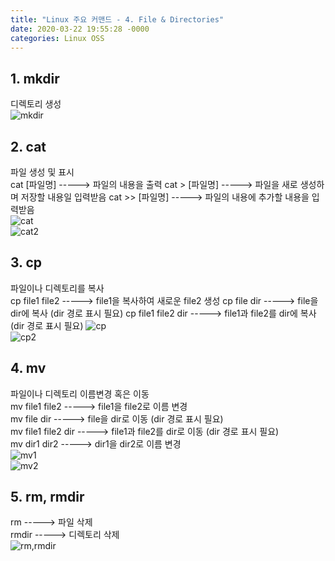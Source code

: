 ```yaml
---
title: "Linux 주요 커맨드 - 4. File & Directories"
date: 2020-03-22 19:55:28 -0000
categories: Linux OSS
---
```


## 1. mkdir     
디렉토리 생성          
![mkdir](https://user-images.githubusercontent.com/62292136/77247987-689a3280-6c79-11ea-8081-935ec2ea2d59.PNG)     
     
     
     
## 2. cat
파일 생성 및 표시   
cat [파일명]       -----> 파일의 내용을 출력
cat > [파일명]     -----> 파일을 새로 생성하며 저장할 내용일 입력받음
cat >> [파일명]    -----> 파일의 내용에 추가할 내용을 입력받음     
![cat](https://user-images.githubusercontent.com/62292136/77248087-2fae8d80-6c7a-11ea-8eba-9446c88fc38d.PNG)     
![cat2](https://user-images.githubusercontent.com/62292136/77248088-31785100-6c7a-11ea-84d0-8d73beea923e.PNG)     
     
     
     
## 3. cp     
파일이나 디렉토리를 복사     
cp file1 file2        -----> file1을 복사하여 새로운 file2 생성
cp file dir           -----> file을 dir에 복사 (dir 경로 표시 필요)
cp file1 file2 dir    -----> file1과 file2를 dir에 복사 (dir 경로 표시 필요)
![cp](https://user-images.githubusercontent.com/62292136/77247793-bca41780-6c77-11ea-9d24-9191ae046d34.PNG)     
![cp2](https://user-images.githubusercontent.com/62292136/77247794-bdd54480-6c77-11ea-919a-6a899c025b31.PNG)     
     
     
     
## 4. mv
파일이나 디렉토리 이름변경 혹은 이동     
mv file1 file2        -----> file1을 file2로 이름 변경     
mv file dir           -----> file을 dir로 이동 (dir 경로 표시 필요)     
mv file1 file2 dir    -----> file1과 file2를 dir로 이동 (dir 경로 표시 필요)     
mv dir1 dir2          -----> dir1을 dir2로 이름 변경     
![mv1](https://user-images.githubusercontent.com/62292136/77247854-5c61a580-6c78-11ea-9c8a-998705b2474d.PNG)     
![mv2](https://user-images.githubusercontent.com/62292136/77247856-64b9e080-6c78-11ea-90f8-55de2d4ea80a.PNG)     
     
     
     
## 5. rm, rmdir
rm     -----> 파일 삭제     
rmdir  -----> 디렉토리 삭제     
![rm,rmdir](https://user-images.githubusercontent.com/62292136/77248029-ad25ce00-6c79-11ea-8c05-403d5f19f8da.PNG)





